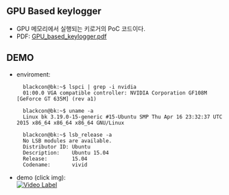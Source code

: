GPU Based keylogger
-------------------
* GPU 메모리에서 실행되는 키로거의 PoC 코드이다.
* PDF: [GPU_based_keylogger.pdf](/gpu-based-keylogger.pdf)

DEMO
----
* enviroment:

        blackcon@bk:~$ lspci | grep -i nvidia
        01:00.0 VGA compatible controller: NVIDIA Corporation GF108M [GeForce GT 635M] (rev a1)

        blackcon@bk:~$ uname -a
        Linux bk 3.19.0-15-generic #15-Ubuntu SMP Thu Apr 16 23:32:37 UTC 2015 x86_64 x86_64 x86_64 GNU/Linux

        blackcon@bk:~$ lsb_release -a
        No LSB modules are available.
        Distributor ID: Ubuntu
        Description:    Ubuntu 15.04
        Release:        15.04
        Codename:       vivid

* demo (click img):  
[![Video Label](https://t1.daumcdn.net/thumb/C640x360.q50.fjpg/?fname=http://t1.daumcdn.net/tvpot/thumb/v0310aGWPaaqtdtaAEidUAW/thumb.png)](https://vsu.play.kakao.com/vod/v0310aGWPaaqtdtaAEidUAW/mp4/mp4_720P_2M_T1/clip.mp4?px-time=1636429564&px-bps=5703072&px-bufahead=10&px-hash=549fbdcdbe211a6c5762c63d87668323)
